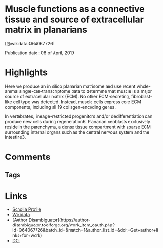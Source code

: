 
Muscle functions as a connective tissue and source of extracellular matrix in planarians
========================================================================================
  
  [@wikidata:Q64067726]  
  
Publication date : 08 of April, 2019  

# Highlights

Here we produce an in silico planarian matrisome and use recent whole-animal single-cell-transcriptome data to determine that muscle is a major source of extracellular matrix (ECM). No other ECM-secreting, fibroblast-like cell type was detected. Instead, muscle cells express core ECM components, including all 19 collagen-encoding genes.

In vertebrates, lineage-restricted progenitors and/or dedifferentiation can produce new cells during regeneration6. Planarian neoblasts exclusively reside in the parenchyma, a dense tissue compartment with sparse ECM surrounding internal organs such as the central nervous system and the intestine3.
# Comments

## Tags

# Links
  
 * [Scholia Profile](https://scholia.toolforge.org/work/Q64067726)  
 * [Wikidata](https://www.wikidata.org/wiki/Q64067726)  
 * [Author Disambiguator](https://author-
disambiguator.toolforge.org/work_item_oauth.php?id=Q64067726&batch_id=&match=1&author_list_id=&doit=Get+author+links+for+work)  
 * [DOI](https://doi.org/10.1038/S41467-019-09539-6)  
